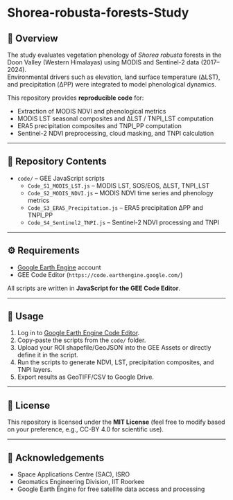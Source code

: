 # Shorea-robusta-forests-Study
## 📖 Overview
The study evaluates vegetation phenology of *Shorea robusta* forests in the Doon Valley (Western Himalayas) using MODIS and Sentinel-2 data (2017–2024).  
Environmental drivers such as elevation, land surface temperature (ΔLST), and precipitation (ΔPP) were integrated to model phenological dynamics.  

This repository provides **reproducible code** for:
- Extraction of MODIS NDVI and phenological metrics  
- MODIS LST seasonal composites and ΔLST / TNPI_LST computation  
- ERA5 precipitation composites and TNPI_PP computation  
- Sentinel-2 NDVI preprocessing, cloud masking, and TNPI calculation  

---

## 📂 Repository Contents
- `code/` – GEE JavaScript scripts  
  - `Code_S1_MODIS_LST.js` – MODIS LST, SOS/EOS, ΔLST, TNPI_LST  
  - `Code_S2_MODIS_NDVI.js` – MODIS NDVI time series and phenology metrics  
  - `Code_S3_ERA5_Precipitation.js` – ERA5 precipitation ΔPP and TNPI_PP  
  - `Code_S4_Sentinel2_TNPI.js` – Sentinel-2 NDVI processing and TNPI  

 

---

## ⚙️ Requirements
- [Google Earth Engine](https://earthengine.google.com/) account  
- GEE Code Editor (`https://code.earthengine.google.com/`)  

All scripts are written in **JavaScript for the GEE Code Editor**.  

---

## 🚀 Usage
1. Log in to [Google Earth Engine Code Editor](https://code.earthengine.google.com/).  
2. Copy-paste the scripts from the `code/` folder.  
3. Upload your ROI shapefile/GeoJSON into the GEE Assets or directly define it in the script.  
4. Run the scripts to generate NDVI, LST, precipitation composites, and TNPI layers.  
5. Export results as GeoTIFF/CSV to Google Drive.  

---

## 📄 License
This repository is licensed under the **MIT License** (feel free to modify based on your preference, e.g., CC-BY 4.0 for scientific use).  

---

## 🙏 Acknowledgements
- Space Applications Centre (SAC), ISRO  
- Geomatics Engineering Division, IIT Roorkee  
- Google Earth Engine for free satellite data access and processing
```
